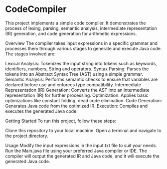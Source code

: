 # CodeCompiler
This project implements a simple code compiler. It demonstrates the process of lexing, parsing, semantic analysis, intermediate representation (IR) generation, and code generation for arithmetic expressions.

Overview
The compiler takes input expressions in a specific grammar and processes them through various stages to generate and execute Java code. The stages involved are:

Lexical Analysis: Tokenizes the input string into tokens such as keywords, identifiers, numbers, String and operators.
Syntax Parsing: Parses the tokens into an Abstract Syntax Tree (AST) using a simple grammar.
Semantic Analysis: Performs semantic checks to ensure that variables are declared before use and enforces type compatibility.
Intermediate Representation (IR) Generation: Converts the AST into an intermediate representation (IR) for further processing.
Optimization: Applies basic optimizations like constant folding, dead code elimination.
Code Generation: Generates Java code from the optimized IR.
Execution: Compiles and executes the generated Java code.

Getting Started
To run this project, follow these steps:

Clone this repository to your local machine.
Open a terminal and navigate to the project directory.

Usage
Modify the input expressions in the input.txt file to suit your needs.
Run the Main.java file using your preferred Java compiler or IDE.
The compiler will output the generated IR and Java code, and it will execute the generated Java code.
